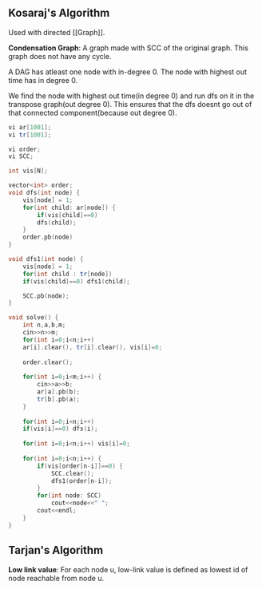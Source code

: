 
## Kosaraj's Algorithm

Used with directed [[Graph]]. 

**Condensation Graph**: A graph made with SCC of the original graph. This graph does not have any cycle.

A DAG has atleast one node with in-degree 0. The node with highest out time has in degree 0.

We find the node with highest out time(in degree 0) and run dfs on it in the transpose graph(out degree 0). This ensures that the dfs doesnt go out of that connected component(because out degree 0).

```cpp
vi ar[1001];
vi tr[1001];

vi order;
vi SCC;

int vis[N];

vector<int> order;
void dfs(int node) {
	vis[node] = 1;
	for(int child: ar[node]) {
		if(vis[child]==0) 
		dfs(child);
	}
	order.pb(node)
}

void dfs1(int node) {
	vis[node] = 1;
	for(int child : tr[node])
	if(vis[child]==0) dfs1(child);

	SCC.pb(node);
}

void solve() {
	int n,a,b,m;
	cin>>n>>m;
	for(int i=0;i<n;i++)
	ar[i].clear(), tr[i].clear(), vis[i]=0;
	
	order.clear();
	
	for(int i=0;i<m;i++) {
		cin>>a>>b;
		ar[a].pb(b);
		tr[b].pb(a);
	}
	
	for(int i=0;i<n;i++) 
	if(vis[i]==0) dfs(i);
	
	for(int i=0;i<n;i++) vis[i]=0;
	
	for(int i=0;i<n;i++) {
		if(vis[order[n-i]]==0) {
			SCC.clear();
			dfs1(order[n-i]);
		}
		for(int node: SCC)
			cout<<node<<" ";
		cout<<endl;
	}
}
```

## Tarjan's Algorithm

**Low link value**: For each node u, low-link value is defined as lowest id of node reachable from node u.
